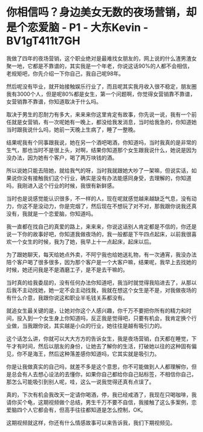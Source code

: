# 你相信吗？身边美女无数的夜场营销，却是个恋爱脑 - P1 - 大东Kevin - BV1gT411t7GH

我做了四年的夜场营销，这个职业绝对是最难找女朋友的，网上说的什么渣男渣女聚一地，它都是不靠谱的，其实我是一个年老，你说这话90%的人都不会相信，老规矩吧，你先介绍一下你自己，我自己呢98年。

然后呢没有毕业，就开始接触娱乐行业了，而且呢其实我月收入很不稳定，朋友圈我有3000个人，但是呢80%都是女生，第一个问题啊，你觉得女营销靠不靠谱，女营销靠不靠谱，你知道取决于什么吗。

取决于男生的忍耐力有多大，来来来你这里肯定有故事，你先说一说，我有一个前任就是女营销，有一次呢她有一晚上，都没给我发消息，当时给我急的，你知道她当时跟我说什么吗，她前一天晚上生病了，睡了一整晚。

结果呢我有个同事跟我说，她在另一个酒吧喝酒，你知道吗，当时我真的是非常的生气，那也当时不是很上头，对啊，结果你知道那个女生跟我说什么，她说是因为没办法，因为她有个客户，喝了两万块钱的酒。

所以说她只能去陪她，就给我气的呀，当时我就跟她大吵了一架嘛，但说实话，如果说你没有接触我们这个行业，确实是没有办法能感同身受，去理解的，你知道吗，我刚进入这个行业的时候，我很有新鲜感。

当时也是说感觉能认识很多，不一样的人，现在呢就感觉越来越缺乏气息，没有动力，你这不是没动力，你是完烟了，然后现在不想玩了对不对，那我跟你说我还真没有，我就是一个恋爱脑，你知道吗。

我一直都在找自己的真爱的路上，来来来，你说这话别人肯定都是不信的，你还是说一下你的故事好吧，你知道我做夜场的，我一般都是下午四点起床，以前我很喜欢一个女生的时候，我为了她，我早上十一点起床，起床以后。

为了跟她聊天，每天给她点外卖，不阿宁我也给她送礼物，有一次通宵，我没办法陪个客户喝了很多很多，因为那个客户是一个大客户嘛，结果呢，我早上去找她的时候，她还问我是不是酒磨工子，是不是去干嘛的。

当时真的给我委屈的，没有任何办法你知道吧，我当时就觉得我陷进去了，从那以后我不主动找她，她一定不会主动找我，我就在想这个女生是不是，对我做夜场的有什么介意，我跟你说这和职业半毛钱关系都没有。

就追女生最关键的是，让她对你这个人感兴趣，你千万不要把你所有的精力和时间，投入到一个女生身上你知道吗，反正我是觉得吧，只要有机会，我肯定换个行业做，当我跟你说，其实越是小众的行业，她往往是越有吸引力的。

这个话怎么讲，你就可以大大方方的告诉女生，我是夜场营销，白天都在睡觉，下午才有时间，然后以朋友的身份，让她去了解你的生活，打破她以往的这种固有偏见，你不是海王，然后这种落差感你知道吗，它其实就是吸引力。

你是让我做真实的自己吗，就差不多是这个意思，你不可能做到人人都理解你，但是总会有人去想心设法的去懂你，如果你自己都给你自己贴标签，不相信你自己，那怎么可能吸引到别人呢，哇，这么一说我觉得还真有点误了。

真的，下次有机会我改天一定请你喝酒，停，我已经戒酒了，我现在只喝咖啡，我请你买个龟，这期视频做个总结，男生千万不要不自信，我接触了这么多案例，恋爱脑四个人它都会有，但高手往往都知道是怎么控制，OK。

这期视频就这样，你还有什么情感故事可以来告诉我，我们下期视频见。